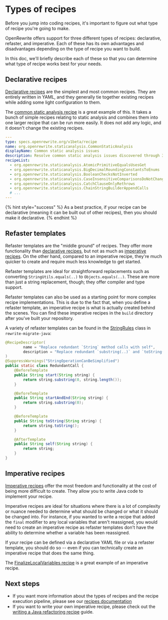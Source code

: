 # Types of recipes

Before you jump into coding recipes, it's important to figure out what type of recipe you're going to make.

OpenRewrite offers support for three different types of recipes: declarative, refaster, and imperative. Each of these has its own advantages and disadvantages depending on the type of recipe you want to build. 

In this doc, we'll briefly describe each of these so that you can determine what type of recipe works best for your needs. 

## Declarative recipes

[Declarative recipes](/reference/yaml-format-reference.md) are the simplest and most common recipes. They are entirely written in YAML, and they generally tie together existing recipes while adding some light configuration to them.

The [common static analysis recipe](https://github.com/openrewrite/rewrite-static-analysis/blob/main/src/main/resources/META-INF/rewrite/common-static-analysis.yml) is a great example of this. It takes a bunch of simple recipes relating to static analysis and combines them into one larger recipe that can be run more easily. It does not add any logic, and it doesn't change the existing recipes.

```yaml
---
type: specs.openrewrite.org/v1beta/recipe
name: org.openrewrite.staticanalysis.CommonStaticAnalysis
displayName: Common static analysis issues
description: Resolve common static analysis issues discovered through 3rd party tools.
recipeList:
  - org.openrewrite.staticanalysis.AtomicPrimitiveEqualsUsesGet
  - org.openrewrite.staticanalysis.BigDecimalRoundingConstantsToEnums
  - org.openrewrite.staticanalysis.BooleanChecksNotInverted
  - org.openrewrite.staticanalysis.CaseInsensitiveComparisonsDoNotChangeCase
  - org.openrewrite.staticanalysis.CatchClauseOnlyRethrows
  - org.openrewrite.staticanalysis.ChainStringBuilderAppendCalls
  # ...
---
```

{% hint style="success" %}
As a best practice, if your recipe can be declarative (meaning it can be built out of other recipes), then you should make it declarative.
{% endhint %}

## Refaster templates

Refaster templates are the "middle ground" of recipes. They offer more functionality than [declarative recipes](#declarative-recipes), but not as much as [imperative recipes](#imperative-recipes). On the other hand, compared to an imperative recipe, they're much quicker to create and require much less knowledge to get started.

Refaster templates are ideal for straightforward replacements such as converting `StringUtils.equals(..)` to `Objects.equals(..)`. These are more than just a string replacement, though; they offer compiler and type support.

Refaster templates can also be used as a starting point for more complex recipe implementations. This is due to the fact that, when you define a refaster template, an imperative recipe is what is actually created behind the scenes. You can find these imperative recipes in the `build` directory after you've built your repository.

A variety of refaster templates can be found in the [StringRules](https://github.com/openrewrite/rewrite-migrate-java/blob/v2.1.1/src/main/java/org/openrewrite/java/migrate/lang/StringRules.java#L23-L48) class in `rewrite-migrate-java`:

```java
@RecipeDescriptor(
        name = "Replace redundant `String` method calls with self",
        description = "Replace redundant `substring(..)` and `toString()` method calls with the `String` self."
)
@SuppressWarnings("StringOperationCanBeSimplified")
public static class RedundantCall {
    @BeforeTemplate
    public String start(String string) {
        return string.substring(0, string.length());
    }

    @BeforeTemplate
    public String startAndEnd(String string) {
        return string.substring(0);
    }

    @BeforeTemplate
    public String toString(String string) {
        return string.toString();
    }

    @AfterTemplate
    public String self(String string) {
        return string;
    }
}
```

## Imperative recipes

[Imperative recipes](https://docs.openrewrite.org/authoring-recipes/writing-a-java-refactoring-recipe) offer the most freedom and functionality at the cost of being more difficult to create. They allow you to write Java code to implement your recipe.

Imperative recipes are ideal for situations where there is a lot of complexity or nuance needed to determine what should be changed or what it should be changed into. For instance, if you wanted to write a recipe that added the `final` modifier to any local variables that aren't reassigned, you would need to create an imperative recipe as refaster templates don't have the ability to determine whether a variable has been reassigned.

If your recipe can be defined via a declarative YAML file or via a refaster template, you should do so -- even if you can technically create an imperative recipe that does the same thing.

The [FinalizeLocalVariables recipe](https://github.com/openrewrite/rewrite-static-analysis/blob/main/src/main/java/org/openrewrite/staticanalysis/FinalizeLocalVariables.java) is a great example of an imperative recipe.

## Next steps

* If you want more information about the types of recipes and the recipe execution pipeline, please see our [recipes documentation](/concepts-and-explanations/recipes.md)
* If you want to write your own imperative recipe, please check out the [writing a Java refactoring recipe](/authoring-recipes/writing-a-java-refactoring-recipe.md) guide.